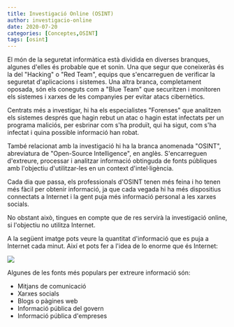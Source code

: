 ```yaml
---
title: Investigació Online (OSINT)
author: investigacio-online
date: 2020-07-20
categories: [Conceptes,OSINT]
tags: [osint]
---
```


El món de la seguretat informàtica està dividida en diverses branques, algunes d'elles és probable que et sonin. Una que segur que coneixeràs és la del "Hacking" o "Red Team", equips que s'encarreguen de verificar la seguretat d'aplicacions i sistemes. Una altra branca, completament oposada, són els coneguts com a "Blue Team" que securitzen i monitoren els sistemes i xarxes de les companyies per evitar atacs cibernètics.

Centrats més a investigar, hi ha els especialistes "Forenses" que analitzen els sistemes després que hagin rebut un atac o hagin estat infectats per un programa maliciós, per esbrinar com s'ha produït, qui ha sigut, com s'ha infectat i quina possible informació han robat.

També relacionat amb la investigació hi ha la branca anomenada "OSINT", abreviatura de "Open-Source Intelligence", en anglès. S'encarreguen d'extreure, processar i analitzar informació obtinguda de fonts públiques amb l'objectiu d'utilitzar-les en un context d'intel·ligència.

Cada dia que passa, els professionals d'OSINT tenen més feina i ho tenen més fàcil per obtenir informació, ja que cada vegada hi ha més dispositius connectats a Internet i la gent puja més informació personal a les xarxes socials.

No obstant això, tingues en compte que de res servirà la investigació online, si l'objectiu no utilitza Internet.

A la següent imatge pots veure la quantitat d'informació que es puja a Internet cada minut. Així et pots fer a l'idea de lo enorme que és Internet:

![](https://raw.githubusercontent.com/investigacio-online/investigacio-online.github.io/master/img/2020-07-20-osint/minute.jpeg)

Algunes de les fonts més populars per extreure informació són:
* Mitjans de comunicació
* Xarxes socials
* Blogs o pàgines web
* Informació pública del govern
* Informació pública d'empreses
